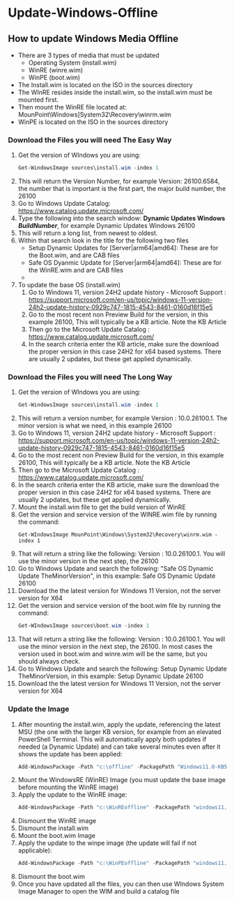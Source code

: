 # Update-Windows-Offline
## How to update Windows Media Offline ##
* There are 3 types of media that must be updated
  * Operating System (install.wim)
  * WinRE (winre.wim)
  * WinPE (boot.wim)
* The Install.wim is located on the ISO in the sources directory
* The WInRE resides inside the install.wim, so the install.wim must be mounted first.
* Then mount the WinRE file located at: MounPoint\Windows]System32\Recovery\winrm.wim
* WinPE is located on the ISO in the sources directory
### Download the Files you will need The Easy Way ####
1. Get the version of WIndows you are using:
   ```powershell
   Get-WindowsImage sources\install.wim -index 1
   ```
1. This will return the Version Number, for example Version: 26100.6584, the number that is important is the first part, the major build number, the 26100
2. Go to Windows Update Catalog: https://www.catalog.update.microsoft.com/
1. Type the following into the search window: **Dynamic Updates Windows _BuildNumber_**, for example Dynamic Updates Windows 26100
2. This will return a long list, from newest to oldest.
3. Within that search look in the title for the following two files
   * Setup Dynamic Updates for [Server|arm64|amd64]: These are for the Boot.wim, and are CAB files
   * Safe OS Dyanmic Update for [Server|arm64|amd64]: These are for the WinRE.wim and are CAB files
   * 
4. To update the base OS (install.wim)
   1. Go to Windows 11, version 24H2 update history - Microsoft Support : https://support.microsoft.com/en-us/topic/windows-11-version-24h2-update-history-0929c747-1815-4543-8461-0160d16f15e5
   1. Go to the most recent non Preview Build for the version, in this example 26100, This will typically be a KB article. Note the KB Article
   1. Then go to the Microsoft Update Catalog : https://www.catalog.update.microsoft.com/
   1. In the search criteria enter the KB article, make sure the download the proper version in this case 24H2 for x64 based systems. There are usually 2 updates, but these get applied dynamically.
### Download the Files you will need The Long Way ####
1. Get the version of WIndows you are using:
   ```powershell
   Get-WindowsImage sources\install.wim -index 1
   ```
1. This will return a version number, for example Version : 10.0.26100.1. The minor version is what we need, in this example 26100
1. Go to Windows 11, version 24H2 update history - Microsoft Support : https://support.microsoft.com/en-us/topic/windows-11-version-24h2-update-history-0929c747-1815-4543-8461-0160d16f15e5
1. Go to the most recent non Preview Build for the version, in this example 26100, This will typically be a KB article. Note the KB Article
1. Then go to the Microsoft Update Catalog : https://www.catalog.update.microsoft.com/
1. In the search criteria enter the KB article, make sure the download the proper version in this case 24H2 for x64 based systems. There are usually 2 updates, but these get applied dynamically.
1. Mount the install.wim file to get the build version of WinRE
1. Get the version and service version of the WINRE.wim file by running the command:
   ```powershel
   Get-WIndowsImage MounPoint\Windows\System32\Recovery\winrm.wim -index 1
   ```
1. That will return a string like the following: Version : 10.0.26100.1. You will use the minor version in the next step, the 26100
1. Go to Windows Update and search the following: "Safe OS Dynamic Update TheMinorVersion", in this example: Safe OS Dynamic Update 26100
1. Download the the latest version for Windows 11 Version, not the server version for X64
1. Get the version and service version of the boot.wim file by running the command:
   ```powershell
   Get-WIndowsImage sources\boot.wim -index 1
   ```
1. That will return a string like the following: Version : 10.0.26100.1. You will use the minor version in the next step, the 26100. In most cases the version used in boot.wim and winre.wim will be the same, but you should always check.
1. Go to Windows Update and search the following: Setup Dynamic Update TheMinorVersion, in this example: Setup Dynamic Update 26100
1. Download the the latest version for Windows 11 Version, not the server version for X64
### Update the Image ###
1. After mounting the install.wim, apply the update, referencing the latest MSU (the one with the larger KB version, for example from an elevated PowerShell Terminal. This will automatically apply both updates if needed (a Dynamic Update) and can take several minutes even after it shows the update has been applied:
   ```powershell
   Add-WindowsPackage -Path "c:\offline" -PackagePath "Windows11.0-KB5065426-x64.msu" -PreventPending
   ```
1. Mount the WindowsRE (WinRE) Image (you must update the base image before mounting the WinRE image)
1. Apply the update to the WinRE image:
   ```powershell
   Add-WindowsPackage -Path "c:\WinREoffline" -PackagePath "windows11.0-kb5064097-x64.cab" -PreventPending
   ```
1. Dismount the WinRE image
1. Dismount the install.wim
1. Mount the boot.wim Image
1. Apply the update to the winpe image (the update will fail if not applicable):
   ```powershell
   Add-WindowsPackage -Path "c:\WinPEoffline" -PackagePath "windows11.0-kb5066990-x64.cab" -PreventPending
   ```
1. Dismount the boot.wim
1. Once you have updated all the files, you can then use WIndows System Image Manager to open the WIM and build a catalog file
